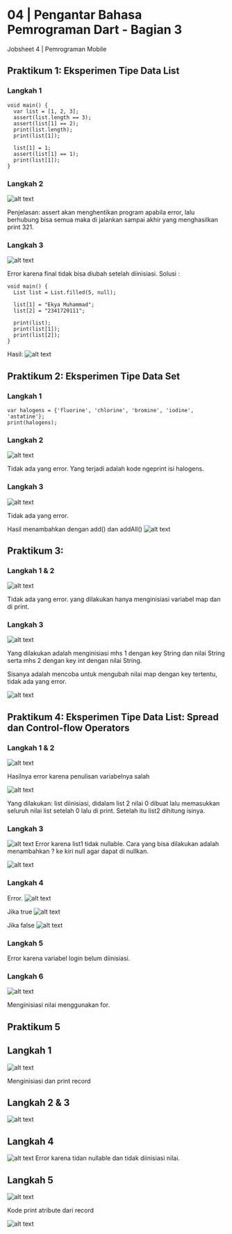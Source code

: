# 04 | Pengantar Bahasa Pemrograman Dart - Bagian 3

Jobsheet 4 | Pemrograman Mobile

## Praktikum 1: Eksperimen Tipe Data List

### Langkah 1

```
void main() {
  var list = [1, 2, 3];
  assert(list.length == 3);
  assert(list[1] == 2);
  print(list.length);
  print(list[1]);

  list[1] = 1;
  assert(list[1] == 1);
  print(list[1]);
}
```

### Langkah 2

![alt text](img/1.png)

Penjelasan: assert akan menghentikan program apabila error, lalu berhubung bisa semua maka di jalankan sampai akhir yang menghasilkan print 321.

### Langkah 3

![alt text](img/2.png)

Error karena final tidak bisa diubah setelah diinisiasi. Solusi :

```
void main() {
  List list = List.filled(5, null);

  list[1] = "Ekya Muhammad";
  list[2] = "2341720111";

  print(list);
  print(list[1]);
  print(list[2]);
}
```

Hasil:
![alt text](img/3.png)

## Praktikum 2: Eksperimen Tipe Data Set

### Langkah 1

```
var halogens = {'fluorine', 'chlorine', 'bromine', 'iodine', 'astatine'};
print(halogens);
```

### Langkah 2

![alt text](img/4.png)

Tidak ada yang error. Yang terjadi adalah kode ngeprint isi halogens.

### Langkah 3

![alt text](img/5.png)

Tidak ada yang error.

Hasil menambahkan dengan add() dan addAll()
![alt text](img/6.png)

## Praktikum 3:

### Langkah 1 & 2

![alt text](img/7.png)

Tidak ada yang error. yang dilakukan hanya menginisiasi variabel map dan di print.

### Langkah 3

![alt text](img/8.png)

Yang dilakukan adalah menginisiasi mhs 1 dengan key String dan nilai String serta mhs 2 dengan key int dengan nilai String.

Sisanya adalah mencoba untuk mengubah nilai map dengan key tertentu, tidak ada yang error.

![alt text](img/9.png)

## Praktikum 4: Eksperimen Tipe Data List: Spread dan Control-flow Operators

### Langkah 1 & 2

![alt text](img/10.png)

Hasilnya error karena penulisan variabelnya salah

![alt text](img/11.png)

Yang dilakukan: list diinisiasi, didalam list 2 nilai 0 dibuat lalu memasukkan seluruh nilai list setelah 0 lalu di print. Setelah itu list2 dihitung isinya.

### Langkah 3

![alt text](img/12.png)
Error karena list1 tidak nullable. Cara yang bisa dilakukan adalah menambahkan ? ke kiri null agar dapat di nullkan.

![alt text](img/13.png)

### Langkah 4

Error.
![alt text](img/14.png)

Jika true
![alt text](img/15.png)

Jika false
![alt text](img/16.png)

### Langkah 5

Error karena variabel login belum diinisiasi.

### Langkah 6

![alt text](img/17.png)

Menginisiasi nilai menggunakan for.


## Praktikum 5

## Langkah 1
![alt text](img/18.png)

Menginisiasi dan print record

## Langkah 2 & 3

![alt text](img/19.png)

## Langkah 4
![alt text](img/20.png)
Error karena tidan nullable dan tidak diinisiasi nilai.


## Langkah 5
![alt text](img/21.png)

Kode print atribute dari record

![alt text](img/22.png)